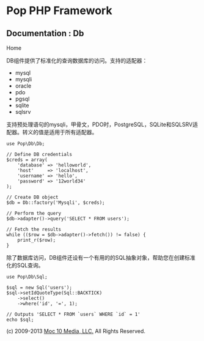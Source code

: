 Pop PHP Framework
=================

Documentation : Db
------------------

Home

DB组件提供了标准化的查询数据库的访问。支持的适配器：

-   mysql
-   mysqli
-   oracle
-   pdo
-   pgsql
-   sqlite
-   sqlsrv

支持预处理语句的mysqli，甲骨文，PDO时，PostgreSQL，SQLite和SQLSRV适配器。转义的值是适用于所有适配器。

    use Pop\Db\Db;

    // Define DB credentials
    $creds = array(
        'database' => 'helloworld',
        'host'     => 'localhost',
        'username' => 'hello',
        'password' => '12world34'
    );

    // Create DB object
    $db = Db::factory('Mysqli', $creds);

    // Perform the query
    $db->adapter()->query('SELECT * FROM users');

    // Fetch the results
    while (($row = $db->adapter()->fetch()) != false) {
        print_r($row);
    }

除了数据库访问，DB组件还设有一个有用的的SQL抽象对象，帮助您在创建标准化的SQL查询。

    use Pop\Db\Sql;

    $sql = new Sql('users');
    $sql->setIdQuoteType(Sql::BACKTICK)
        ->select()
        ->where('id', '=', 1);

    // Outputs 'SELECT * FROM `users` WHERE `id` = 1'
    echo $sql;

\(c) 2009-2013 [Moc 10 Media, LLC.](http://www.moc10media.com) All
Rights Reserved.
